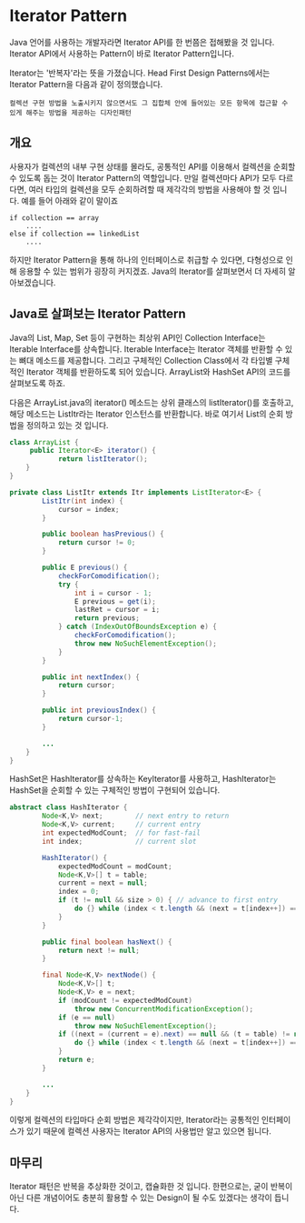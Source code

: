 # Iterator Pattern

Java 언어를 사용하는 개발자라면 Iterator API를 한 번쯤은 접해봤을 것 입니다. Iterator API에서 사용하는 Pattern이 바로 Iterator Pattern입니다.

Iterator는 '반복자'라는 뜻을 가졌습니다. Head First Design Patterns에서는 Iterator Pattern을 다음과 같이 정의했습니다.

`컬렉션 구현 방법을 노출시키지 않으면서도 그 집합체 안에 들어있는 모든 항목에 접근할 수 있게 해주는 방법을 제공하는 디자인패턴`


## 개요

사용자가 컬렉션의 내부 구현 상태를 몰라도, 공통적인 API를 이용해서 컬렉션을 순회할 수 있도록 돕는 것이 Iterator Pattern의 역할입니다. 만일 컬렉션마다 API가 모두 다르다면, 여러 타입의 컬렉션을 모두 순회하려할 때 제각각의 방법을 사용해야 할 것 입니다. 예를 들어 아래와 같이 말이죠
```
if collection == array
    ....
else if collection == linkedList
    ....
```

하지만 Iterator Pattern을 통해 하나의 인터페이스로 취급할 수 있다면, 다형성으로 인해 응용할 수 있는 범위가 굉장히 커지겠죠. Java의 Iterator를 살펴보면서 더 자세히 알아보겠습니다.

## Java로 살펴보는 Iterator Pattern

Java의 List, Map, Set 등이 구현하는 최상위 API인 Collection Interface는 Iterable Interface를 상속합니다. Iterable Interface는 Iterator 객체를 반환할 수 있는 뼈대 메소드를 제공합니다. 그리고 구체적인 Collection Class에서 각 타입별 구체적인 Iterator 객체를 반환하도록 되어 있습니다. ArrayList와 HashSet API의 코드를 살펴보도록 하죠.

다음은 ArrayList.java의 iterator() 메소드는 상위 클래스의 listIterator()를 호출하고, 해당 메소드는 ListItr라는 Iterator 인스턴스를 반환합니다. 바로 여기서 List의 순회 방법을 정의하고 있는 것 입니다.

```java
class ArrayList {
     public Iterator<E> iterator() {
            return listIterator();
    }
}

private class ListItr extends Itr implements ListIterator<E> {
        ListItr(int index) {
            cursor = index;
        }

        public boolean hasPrevious() {
            return cursor != 0;
        }

        public E previous() {
            checkForComodification();
            try {
                int i = cursor - 1;
                E previous = get(i);
                lastRet = cursor = i;
                return previous;
            } catch (IndexOutOfBoundsException e) {
                checkForComodification();
                throw new NoSuchElementException();
            }
        }

        public int nextIndex() {
            return cursor;
        }

        public int previousIndex() {
            return cursor-1;
        }

        ...
    }
}
```

HashSet은 HashIterator를 상속하는 KeyIterator를 사용하고, HashIterator는 HashSet을 순회할 수 있는 구체적인 방법이 구현되어 있습니다.

```java
abstract class HashIterator {
        Node<K,V> next;        // next entry to return
        Node<K,V> current;     // current entry
        int expectedModCount;  // for fast-fail
        int index;             // current slot

        HashIterator() {
            expectedModCount = modCount;
            Node<K,V>[] t = table;
            current = next = null;
            index = 0;
            if (t != null && size > 0) { // advance to first entry
                do {} while (index < t.length && (next = t[index++]) == null);
            }
        }

        public final boolean hasNext() {
            return next != null;
        }

        final Node<K,V> nextNode() {
            Node<K,V>[] t;
            Node<K,V> e = next;
            if (modCount != expectedModCount)
                throw new ConcurrentModificationException();
            if (e == null)
                throw new NoSuchElementException();
            if ((next = (current = e).next) == null && (t = table) != null) {
                do {} while (index < t.length && (next = t[index++]) == null);
            }
            return e;
        }

        ...
    }
}
```

이렇게 컬렉션의 타입마다 순회 방법은 제각각이지만, Iterator라는 공통적인 인터페이스가 있기 때문에 컬렉션 사용자는 Iterator API의 사용법만 알고 있으면 됩니다.

## 마무리

Iterator 패턴은 반복을 추상화한 것이고, 캡슐화한 것 입니다. 한편으로는, 굳이 반복이 아닌 다른 개념이어도 충분히 활용할 수 있는 Design이 될 수도 있겠다는 생각이 듭니다.